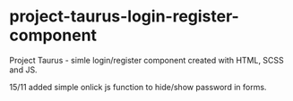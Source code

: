 # project-taurus-login-register-component
Project Taurus - simle login/register component created with HTML, SCSS and JS.


15/11
added simple onlick js function to hide/show password in forms.
